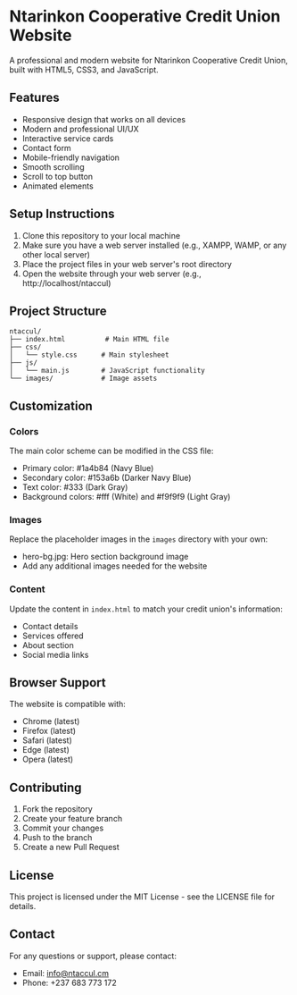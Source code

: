 # Ntarinkon Cooperative Credit Union Website

A professional and modern website for Ntarinkon Cooperative Credit Union, built with HTML5, CSS3, and JavaScript.

## Features

- Responsive design that works on all devices
- Modern and professional UI/UX
- Interactive service cards
- Contact form
- Mobile-friendly navigation
- Smooth scrolling
- Scroll to top button
- Animated elements

## Setup Instructions

1. Clone this repository to your local machine
2. Make sure you have a web server installed (e.g., XAMPP, WAMP, or any other local server)
3. Place the project files in your web server's root directory
4. Open the website through your web server (e.g., http://localhost/ntaccul)

## Project Structure

```
ntaccul/
├── index.html          # Main HTML file
├── css/
│   └── style.css      # Main stylesheet
├── js/
│   └── main.js        # JavaScript functionality
└── images/            # Image assets
```

## Customization

### Colors

The main color scheme can be modified in the CSS file:

- Primary color: #1a4b84 (Navy Blue)
- Secondary color: #153a6b (Darker Navy Blue)
- Text color: #333 (Dark Gray)
- Background colors: #fff (White) and #f9f9f9 (Light Gray)

### Images

Replace the placeholder images in the `images` directory with your own:

- hero-bg.jpg: Hero section background image
- Add any additional images needed for the website

### Content

Update the content in `index.html` to match your credit union's information:

- Contact details
- Services offered
- About section
- Social media links

## Browser Support

The website is compatible with:

- Chrome (latest)
- Firefox (latest)
- Safari (latest)
- Edge (latest)
- Opera (latest)

## Contributing

1. Fork the repository
2. Create your feature branch
3. Commit your changes
4. Push to the branch
5. Create a new Pull Request

## License

This project is licensed under the MIT License - see the LICENSE file for details.

## Contact

For any questions or support, please contact:

- Email: info@ntaccul.cm
- Phone: +237 683 773 172
